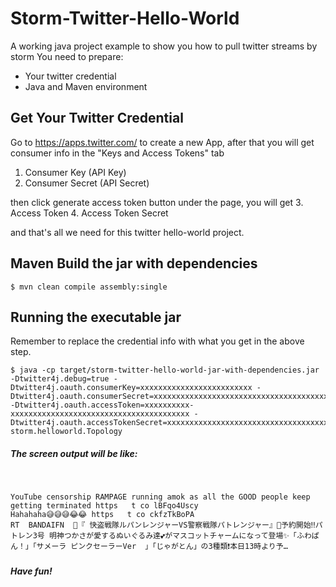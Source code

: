 # Storm-Twitter-Hello-World
A working java project example to show you how to pull twitter streams by storm
You need to prepare:
- Your twitter credential
- Java and Maven environment

## Get Your Twitter Credential

Go to https://apps.twitter.com/ to create a new App,
after that you will get consumer info in the "Keys and Access Tokens" tab
1. Consumer Key (API Key)
2. Consumer Secret (API Secret)

then click generate access token button under the page,
you will get
3. Access Token
4. Access Token Secret

and that's all we need for this twitter hello-world project.

## Maven Build the jar with dependencies
```console
$ mvn clean compile assembly:single
```

## Running the executable jar
Remember to replace the credential info with what you get in the above step.
```console
$ java -cp target/storm-twitter-hello-world-jar-with-dependencies.jar -Dtwitter4j.debug=true -Dtwitter4j.oauth.consumerKey=xxxxxxxxxxxxxxxxxxxxxxxxx -Dtwitter4j.oauth.consumerSecret=xxxxxxxxxxxxxxxxxxxxxxxxxxxxxxxxxxxxxxxxxxxxxxxxxx -Dtwitter4j.oauth.accessToken=xxxxxxxxxx-xxxxxxxxxxxxxxxxxxxxxxxxxxxxxxxxxxxxxxxx -Dtwitter4j.oauth.accessTokenSecret=xxxxxxxxxxxxxxxxxxxxxxxxxxxxxxxxxxxxxxxxxxxxx storm.helloworld.Topology
```

##### The screen output will be like:
&nbsp;
```console
YouTube censorship RAMPAGE running amok as all the GOOD people keep getting terminated https   t co lBFqo4Uscy
Hahahaha😅😅😅😂😂 https   t co ckfzTkBoPA
RT  BANDAIFN  🎩『 快盗戦隊ルパンレンジャーVS警察戦隊パトレンジャー』🚨予約開始‼️パトレン3号 明神つかさが愛するぬいぐるみ達💕がマスコットチャームになって登場✨「ふわぱん！」「サメーラ ピンクセーラーVer  」「じゃがとん」の3種類❗️本日13時より予…
```

##### Have fun!
